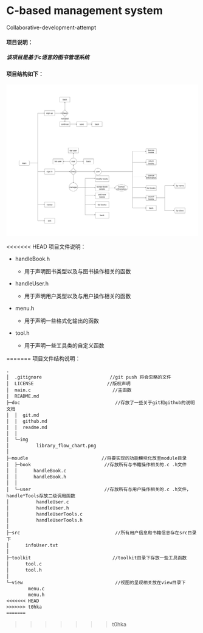 # C-based management system

Collaborative-development-attempt

#### 项目说明：

##### 	该项目是基于c语言的图书管理系统

#### 	项目结构如下：

![](./doc/img/library_flow_chart.png)

<<<<<<< HEAD
项目文件说明：

- handleBook.h   
  - 用于声明图书类型以及与图书操作相关的函数

- handleUser.h   
  - 用于声明用户类型以及与用户操作相关的函数

- menu.h           
  - 用于声明一些格式化输出的函数
- tool.h                
  - 用于声明一些工具类的自定义函数
  
=======
项目文件结构说明：

```
.
│  .gitignore                         //git push 将会忽略的文件
│  LICENSE                           //版权声明
│  main.c                              //主函数
│  README.md                   
├─doc									//存放了一些关于git和github的说明文档
│  │  git.md
│  │  github.md
│  │  readme.md
│  │
│  └─img
│          library_flow_chart.png
│
├─moudle                           //将要实现的功能模块化放至module目录
│  ├─book                           //存放所有与书籍操作相关的.c .h文件
│  │      handleBook.c 
│  │      handleBook.h
│  │
│  └─user							//存放所有与用户操作相关的.c .h文件，handle*Tools存放二级调用函数
│          handleUser.c
│          handleUser.h
│          handleUserTools.c         
│          handleUserTools.h
│
├─src									//所有用户信息和书籍信息存在src目录下
│      infoUser.txt
│
├─toolkit                              //toolkit目录下存放一些工具函数
│      tool.c
│      tool.h
│
└─view                                  //视图的呈现相关放在view目录下
        menu.c
        menu.h
<<<<<<< HEAD
>>>>>>> t0hka
=======
```



>>>>>>> t0hka
